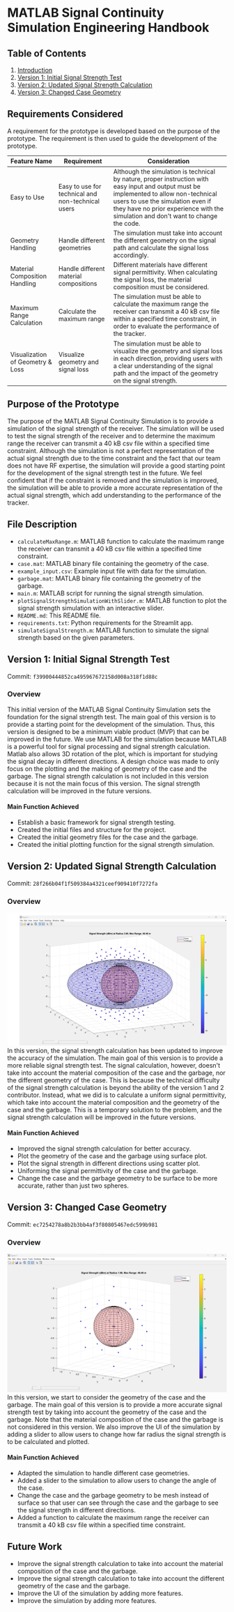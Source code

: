 # MATLAB Signal Continuity Simulation Engineering Handbook

## Table of Contents
1. [Introduction](#introduction)
2. [Version 1: Initial Signal Strength Test](#version-1-initial-signal-strength-test)
3. [Version 2: Updated Signal Strength Calculation](#version-2-updated-signal-strength-calculation)
4. [Version 3: Changed Case Geometry](#version-3-changed-case-geometry)

## Requirements Considered

A requirement for the prototype is developed based on the purpose of the prototype. The requirement is then used to guide the development of the prototype.

| Feature Name                   | Requirement                                      | Consideration                                                                                                                                                                                                                                               |
|--------------------------------|--------------------------------------------------|-------------------------------------------------------------------------------------------------------------------------------------------------------------------------------------------------------------------------------------------------------------|
| Easy to Use                    | Easy to use for technical and non-technical users | Although the simulation is technical by nature, proper instruction with easy input and output must be implemented to allow non-technical users to use the simulation even if they have no prior experience with the simulation and don't want to change the code. |
| Geometry Handling              | Handle different geometries                      | The simulation must take into account the different geometry on the signal path and calculate the signal loss accordingly.                                                                                                                                   |
| Material Composition Handling  | Handle different material compositions           | Different materials have different signal permittivity. When calculating the signal loss, the material composition must be considered.                                                                                                                       |
| Maximum Range Calculation      | Calculate the maximum range                      | The simulation must be able to calculate the maximum range the receiver can transmit a 40 kB csv file within a specified time constraint, in order to evaluate the performance of the tracker.                                                              |
| Visualization of Geometry & Loss | Visualize geometry and signal loss             | The simulation must be able to visualize the geometry and signal loss in each direction, providing users with a clear understanding of the signal path and the impact of the geometry on the signal strength.                                                 |



## Purpose of the Prototype

The purpose of the MATLAB Signal Continuity Simulation is to provide a simulation of the signal strength of the receiver. The simulation will be used to test the signal strength of the receiver and to determine the maximum range the receiver can transmit a 40 kB csv file within a specified time constraint.
Although the simulation is not a perfect representation of the actual signal strength due to the time constraint and the fact that our team does not have RF expertise, the simulation will provide a good starting point for the development of the signal strength test in the future. We feel confident that if the constraint is removed and the simulation is improved, the simulation will be able to provide a more accurate representation of the actual signal strength, which add understanding to the performance of the tracker. 


## File Description
- `calculateMaxRange.m`: MATLAB function to calculate the maximum range the receiver can transmit a 40 kB csv file within a specified time constraint.
- `case.mat`: MATLAB binary file containing the geometry of the case.
- `example_input.csv`: Example input file with data for the simulation.
- `garbage.mat`: MATLAB binary file containing the geometry of the garbage.
- `main.m`: MATLAB script for running the signal strength simulation.
- `plotSignalStrengthSimulationWithSlider.m`: MATLAB function to plot the signal strength simulation with an interactive slider.
- `README.md`: This README file.
- `requirements.txt`: Python requirements for the Streamlit app.
- `simulateSignalStrength.m`: MATLAB function to simulate the signal strength based on the given parameters.



## Version 1: Initial Signal Strength Test
Commit: `f39900444852ca495967672158d008a318f1d88c`

### Overview
This initial version of the MATLAB Signal Continuity Simulation sets the foundation for the signal strength test. The main goal of this version is to provide a starting point for the development of the simulation. Thus, this version is designed to be a minimum viable product (MVP) that can be improved in the future.
We use MATLAB for the simulation because MATLAB is a powerful tool for signal processing and signal strength calculation. Matlab also allows 3D rotation of the plot, which is important for studying the signal decay in different directions.
A design choice was made to only focus on the plotting and the making of geometry of the case and the garbage. The signal strength calculation is not included in this version because it is not the main focus of this version. The signal strength calculation will be improved in the future versions.

#### Main Function Achieved
- Establish a basic framework for signal strength testing.
- Created the initial files and structure for the project.
- Created the initial geometry files for the case and the garbage.
- Created the initial plotting function for the signal strength simulation.

## Version 2: Updated Signal Strength Calculation
Commit: `28f266b04f1f509384a4321ceef909410f7272fa`

### Overview
![](https://raw.githubusercontent.com/0xC000005/ESC204/main/screenshot.png)
In this version, the signal strength calculation has been updated to improve the accuracy of the simulation. The main goal of this version is to provide a more reliable signal strength test.
The signal calculation, however, doesn't take into account the material composition of the case and the garbage, nor the different geometry of the case. This is because the technical difficulty of the signal strength calculation is beyond the ability of the version 1 and 2 contributor. Instead, what we did is to calculate a uniform signal permittivity, which take into account the material composition and the geometry of the case and the garbage. This is a temporary solution to the problem, and the signal strength calculation will be improved in the future versions.

#### Main Function Achieved
- Improved the signal strength calculation for better accuracy.
- Plot the geometry of the case and the garbage using surface plot.
- Plot the signal strength in different directions using scatter plot.
- Uniforming the signal permittivity of the case and the garbage.
- Change the case and the garbage geometry to be surface to be more accurate, rather than just two spheres.

## Version 3: Changed Case Geometry
Commit: `ec7254278a8b2b3bb4af3f80805467edc599b981`

### Overview
![](https://raw.githubusercontent.com/0xC000005/ESC204/main/handbook/img_9.png)
In this version, we start to consider the geometry of the case and the garbage. The main goal of this version is to provide a more accurate signal strength test by taking into account the geometry of the case and the garbage. Note that the material composition of the case and the garbage is not considered in this version. We also improve the UI of the simulation by adding a slider to allow users to change how far radius the signal strength is to be calculated and plotted. 



#### Main Function Achieved
- Adapted the simulation to handle different case geometries.
- Added a slider to the simulation to allow users to change the angle of the case.
- Change the case and the garbage geometry to be mesh instead of surface so that user can see through the case and the garbage to see the signal strength in different directions.
- Added a function to calculate the maximum range the receiver can transmit a 40 kB csv file within a specified time constraint.



## Future Work
- Improve the signal strength calculation to take into account the material composition of the case and the garbage.
- Improve the signal strength calculation to take into account the different geometry of the case and the garbage.
- Improve the UI of the simulation by adding more features.
- Improve the simulation by adding more features.
